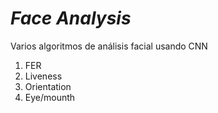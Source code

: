 # *Face Analysis*
Varios algoritmos de análisis facial usando CNN
1. FER
2. Liveness
3. Orientation
4. Eye/mounth
